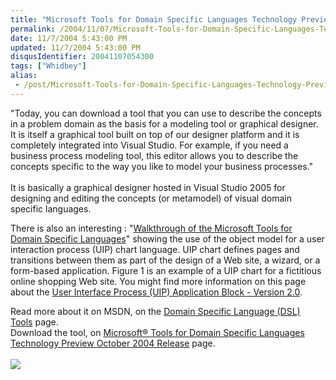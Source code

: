 ```yaml
---
title: "Microsoft Tools for Domain Specific Languages Technology Preview (October 2004 Release)"
permalink: /2004/11/07/Microsoft-Tools-for-Domain-Specific-Languages-Technology-Preview-(October-2004-Release)/
date: 11/7/2004 5:43:00 PM
updated: 11/7/2004 5:43:00 PM
disqusIdentifier: 20041107054300
tags: ["Whidbey"]
alias:
 - /post/Microsoft-Tools-for-Domain-Specific-Languages-Technology-Preview-(October-2004-Release).aspx/index.html
---
```

"Today, you can download a tool that you can use to describe the concepts in a problem domain as the basis for a modeling tool or graphical designer. It is itself a graphical tool built on top of our designer platform and it is completely integrated into Visual Studio. For example, if you need a business process modeling tool, this editor allows you to describe the concepts specific to the way you like to model your business processes."<br><br>It is basically a graphical designer hosted in Visual Studio 2005 for designing and editing the concepts (or metamodel) of visual domain specific languages.

There is also an interesting : "[Walkthrough of the Microsoft Tools for Domain Specific Languages](http://lab.msdn.microsoft.com/vs2005/teamsystem/Workshop/DSLTools/walkthrough.aspx)" showing the use of the object model for a user interaction process (UIP) chart language. UIP chart defines pages and transitions between them as part of the design of a Web site, a wizard, or a form-based application. Figure 1 is an example of a UIP chart for a fictitious online shopping Web site. You might find more information on this page about the [User Interface Process (UIP) Application Block - Version 2.0](http://msdn.microsoft.com/library/default.asp?url=/library/en-us/dnpag/html/uipab.asp).
<!-- more -->

Read more about it on MSDN, on the [Domain Specific Language (DSL) Tools](http://lab.msdn.microsoft.com/vs2005/teamsystem/Workshop/DSLTools/default.aspx) page.<br>Download the tool, on [Microsoft® Tools for Domain Specific Languages Technology Preview October 2004 Release](http://www.microsoft.com/downloads/details.aspx?familyid=673a0b3a-f631-4310-8599-8bb55d15f017&displaylang=en) page.<br><br>![](http://lab.msdn.microsoft.com/vs2005/art/teamsystem/OMEWlk01.gif)
